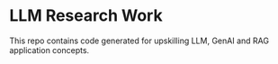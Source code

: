 # LLM Research Work 

This repo contains code generated for upskilling LLM, GenAI and RAG application concepts.